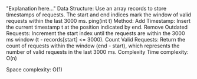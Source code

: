 "Explanation here..." 
Data Structure: Use an array records to store timestamps of requests. The start and end indices mark the window of valid requests within the last 3000 ms.
ping(int t) Method:
Add Timestamp: Insert the current timestamp t at the position indicated by end.
Remove Outdated Requests: Increment the start index until the requests are within the 3000 ms window (t - records[start] <= 3000).
Count Valid Requests: Return the count of requests within the window (end - start), which represents the number of valid requests in the last 3000 ms.
Complexity
Time complexity: O(n)

Space complexity: O(1)